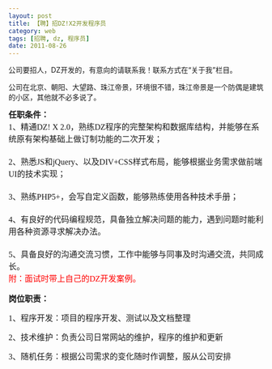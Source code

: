 ```yaml
---
layout: post
title: 【聘】招DZ!X2开发程序员
category: web
tags: [招聘, dz, 程序员]
date: 2011-08-26
---
```

<p>公司要招人，DZ开发的，有意向的请联系我！联系方式在&ldquo;关于我&rdquo;栏目。</p>
<p>公司在北京、朝阳、大望路、珠江帝景，环境很不错，珠江帝景是一个防偶是建筑的小区，其他就不必多说了。</p>
<p class="MsoNormal" align="left" style="text-align: left; line-height: 150%; margin: 0cm 0cm 0pt; mso-pagination: widow-orphan"><b style="mso-bidi-font-weight: normal"><span style="line-height: 150%; font-family: 宋体; font-size: 12pt; mso-bidi-font-family: 宋体; mso-font-kerning: 0pt">任职条件：<span lang="EN-US"><o:p></o:p></span></span></b></p>
<p class="MsoNormal" align="left" style="text-align: left; line-height: 150%; margin: 0cm 0cm 0pt; mso-pagination: widow-orphan"><span lang="EN-US" style="line-height: 150%; font-family: 宋体; font-size: 12pt; mso-bidi-font-family: 宋体; mso-font-kerning: 0pt">1</span><span style="line-height: 150%; font-family: 宋体; font-size: 12pt; mso-bidi-font-family: 宋体; mso-font-kerning: 0pt">、精通<span lang="EN-US">DZ!&nbsp;X&nbsp;2.0</span>，熟练<span lang="EN-US">DZ</span>程序的完整架构和数据库结构，并能够在系统原有架构基础上做订制功能的二次开发；<span lang="EN-US">&nbsp;<o:p></o:p></span></span></p>
<p class="MsoNormal" align="left" style="text-align: left; line-height: 150%; margin: 0cm 0cm 0pt; mso-pagination: widow-orphan">&nbsp;</p>
<p class="MsoNormal" align="left" style="text-align: left; line-height: 150%; margin: 0cm 0cm 0pt; mso-pagination: widow-orphan"><span lang="EN-US" style="line-height: 150%; font-family: 宋体; font-size: 12pt; mso-bidi-font-family: 宋体; mso-font-kerning: 0pt">2</span><span style="line-height: 150%; font-family: 宋体; font-size: 12pt; mso-bidi-font-family: 宋体; mso-font-kerning: 0pt">、熟悉<span lang="EN-US">JS</span>和<span lang="EN-US">jQuery</span>、以及<span lang="EN-US">DIV+CSS</span>样式布局，能够根据业务需求做前端<span lang="EN-US">UI</span>的技术实现；</span></p>
<p class="MsoNormal" align="left" style="text-align: left; line-height: 150%; margin: 0cm 0cm 0pt; mso-pagination: widow-orphan">&nbsp;</p>
<p class="MsoNormal" align="left" style="text-align: left; line-height: 150%; margin: 0cm 0cm 0pt; mso-pagination: widow-orphan"><span lang="EN-US" style="line-height: 150%; font-family: 宋体; font-size: 12pt; mso-bidi-font-family: 宋体; mso-font-kerning: 0pt">3</span><span style="line-height: 150%; font-family: 宋体; font-size: 12pt; mso-bidi-font-family: 宋体; mso-font-kerning: 0pt">、熟练<span lang="EN-US">PHP5+</span>，会写自定义函数，能够熟练使用各种技术手册；<span lang="EN-US"><o:p></o:p></span></span></p>
<p class="MsoNormal" align="left" style="text-align: left; line-height: 150%; margin: 0cm 0cm 0pt; mso-pagination: widow-orphan">&nbsp;</p>
<p class="MsoNormal" align="left" style="text-align: left; line-height: 150%; margin: 0cm 0cm 0pt; mso-pagination: widow-orphan"><span lang="EN-US" style="line-height: 150%; font-family: 宋体; font-size: 12pt; mso-bidi-font-family: 宋体; mso-font-kerning: 0pt">4</span><span style="line-height: 150%; font-family: 宋体; font-size: 12pt; mso-bidi-font-family: 宋体; mso-font-kerning: 0pt">、有良好的代码编程规范，具备独立解决问题的能力，遇到问题时能利用各种资源寻求解决办法。<span lang="EN-US"><o:p></o:p></span></span></p>
<p class="MsoNormal" align="left" style="text-align: left; line-height: 150%; margin: 0cm 0cm 0pt; mso-pagination: widow-orphan">&nbsp;</p>
<p class="MsoNormal" align="left" style="text-align: left; line-height: 150%; margin: 0cm 0cm 0pt; mso-pagination: widow-orphan"><span lang="EN-US" style="line-height: 150%; font-family: 宋体; font-size: 12pt; mso-bidi-font-family: 宋体; mso-font-kerning: 0pt">5</span><span style="line-height: 150%; font-family: 宋体; font-size: 12pt; mso-bidi-font-family: 宋体; mso-font-kerning: 0pt">、具备良好的沟通交流习惯，工作中能够与同事及时沟通交流，共同成长。<span lang="EN-US"><o:p></o:p></span></span></p>
<p class="MsoNormal" align="left" style="text-align: left; line-height: 150%; margin: 0cm 0cm 0pt; mso-pagination: widow-orphan"><span style="color: #ff0000"><span style="line-height: 150%; font-family: 宋体; font-size: 12pt; mso-ascii-font-family: 'Times New Roman'; mso-hansi-font-family: 'Times New Roman'">附：面试时带上自己的</span><span lang="EN-US" style="line-height: 150%; font-size: 12pt"><font face="Times New Roman">DZ</font></span><span style="line-height: 150%; font-family: 宋体; font-size: 12pt; mso-ascii-font-family: 'Times New Roman'; mso-hansi-font-family: 'Times New Roman'">开发案例。</span></span><span lang="EN-US" style="line-height: 150%; font-family: 宋体; font-size: 12pt; mso-bidi-font-family: 宋体; mso-font-kerning: 0pt"><o:p></o:p></span></p>
<p class="MsoNormal" style="line-height: 150%; margin: 0cm 0cm 0pt"><span lang="EN-US" style="line-height: 150%; font-size: 12pt"><o:p></o:p></span></p>
<p><b style="mso-bidi-font-weight: normal"><span style="font-family: 宋体; font-size: 12pt; mso-bidi-font-family: 'Times New Roman'; mso-font-kerning: 1.0pt; mso-ascii-font-family: 'Times New Roman'; mso-hansi-font-family: 'Times New Roman'; mso-ansi-language: EN-US; mso-fareast-language: ZH-CN; mso-bidi-language: AR-SA">岗位职责：</span></b><font size="3" face="宋体"> </font></p>
<p class="MsoNormal" style="margin: 0cm 0cm 0pt"><span lang="EN-US" style="font-size: 12pt"><o:p></o:p></span></p>
<p><span lang="EN-US" style="font-family: &quot;Times New Roman&quot;; font-size: 12pt; mso-font-kerning: 1.0pt; mso-fareast-font-family: 宋体; mso-ansi-language: EN-US; mso-fareast-language: ZH-CN; mso-bidi-language: AR-SA">1</span><span style="font-family: 宋体; font-size: 12pt; mso-bidi-font-family: 'Times New Roman'; mso-font-kerning: 1.0pt; mso-ascii-font-family: 'Times New Roman'; mso-hansi-font-family: 'Times New Roman'; mso-ansi-language: EN-US; mso-fareast-language: ZH-CN; mso-bidi-language: AR-SA">、程序开发：项目的程序开发、测试以及文档整理</span><font size="3" face="宋体"> </font></p>
<p><span lang="EN-US" style="font-family: &quot;Times New Roman&quot;; font-size: 12pt; mso-font-kerning: 1.0pt; mso-fareast-font-family: 宋体; mso-ansi-language: EN-US; mso-fareast-language: ZH-CN; mso-bidi-language: AR-SA">2</span><span style="font-family: 宋体; font-size: 12pt; mso-bidi-font-family: 'Times New Roman'; mso-font-kerning: 1.0pt; mso-ascii-font-family: 'Times New Roman'; mso-hansi-font-family: 'Times New Roman'; mso-ansi-language: EN-US; mso-fareast-language: ZH-CN; mso-bidi-language: AR-SA">、技术维护：负责公司日常网站的维护，程序的维护和更新</span><font size="3" face="宋体"> </font></p>
<p class="MsoNormal" style="margin: 0cm 0cm 0pt"><span lang="EN-US" style="font-size: 12pt"><o:p></o:p></span></p>
<p><span lang="EN-US" style="font-family: &quot;Times New Roman&quot;; font-size: 12pt; mso-font-kerning: 1.0pt; mso-fareast-font-family: 宋体; mso-ansi-language: EN-US; mso-fareast-language: ZH-CN; mso-bidi-language: AR-SA">3</span><span style="font-family: 宋体; font-size: 12pt; mso-bidi-font-family: 'Times New Roman'; mso-font-kerning: 1.0pt; mso-ascii-font-family: 'Times New Roman'; mso-hansi-font-family: 'Times New Roman'; mso-ansi-language: EN-US; mso-fareast-language: ZH-CN; mso-bidi-language: AR-SA">、随机任务：根据公司需求的变化随时作调整，服从公司安排</span></p>
<p>&nbsp;</p>
